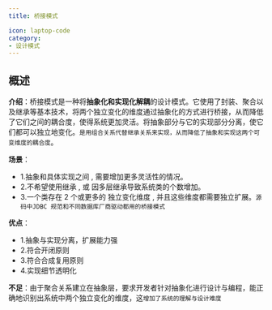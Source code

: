 ```yaml
---
title: 桥接模式

icon: laptop-code
category:
- 设计模式
---
```


## 概述

**介绍**：桥接模式是一种将**抽象化和实现化解耦**的设计模式。它使用了封装、聚合以及继承等基本技术，将两个独立变化的维度通过抽象化的方式进行桥接，从而降低了它们之间的耦合度，使得系统更加灵活。将抽象部分与它的实现部分分离，使它们都可以独立地变化。`是用组合关系代替继承关系来实现，从而降低了抽象和实现这两个可变维度的耦合度`。

**场景**：
* 1.抽象和具体实现之间 , 需要增加更多灵活性的情况。
* 2.不希望使用继承 , 或 因多层继承导致系统类的个数增加。
* 3.一个类存在 2 个或更多的 独立变化维度 , 并且这些维度都需要独立扩展。`源码中JDBC 规范和不同数据库厂商驱动都用的桥接模式`

**优点**：
* 1.抽象与实现分离，扩展能力强
* 2.符合开闭原则
* 3.符合合成复用原则
* 4.实现细节透明化

**不足**：由于聚合关系建立在抽象层，要求开发者针对抽象化进行设计与编程，能正确地识别出系统中两个独立变化的维度，这`增加了系统的理解与设计难度`



